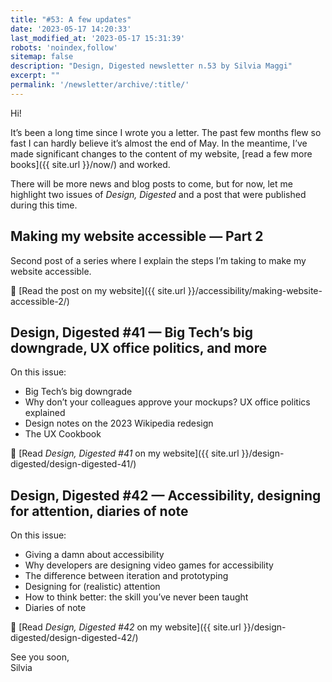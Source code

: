 ```yaml
---
title: "#53: A few updates"
date: '2023-05-17 14:20:33'
last_modified_at: '2023-05-17 15:31:39'
robots: 'noindex,follow'
sitemap: false
description: "Design, Digested newsletter n.53 by Silvia Maggi"
excerpt: ""
permalink: '/newsletter/archive/:title/'
---
```

Hi!

It’s been a long time since I wrote you a letter. The past few months flew so fast I can hardly believe it’s almost the end of May. In the meantime, I’ve made significant changes to the content of my website, [read a few more books]({{ site.url }}/now/) and worked.

There will be more news and blog posts to come, but for now, let me highlight two issues of _Design, Digested_ and a post that were published during this time.

## Making my website accessible — Part 2

Second post of a series where I explain the steps I’m taking to make my website accessible.

🔗 [Read the post on my website]({{ site.url }}/accessibility/making-website-accessible-2/)

## Design, Digested #41 — Big Tech’s big downgrade, UX office politics, and more

On this issue: 

- Big Tech’s big downgrade
- Why don’t your colleagues approve your mockups? UX office politics explained
- Design notes on the 2023 Wikipedia redesign
- The UX Cookbook

🔗 [Read _Design, Digested #41_ on my website]({{ site.url }}/design-digested/design-digested-41/)

## Design, Digested #42 — Accessibility, designing for attention, diaries of note

On this issue: 

- Giving a damn about accessibility
- Why developers are designing video games for accessibility
- The difference between iteration and prototyping
- Designing for (realistic) attention
- How to think better: the skill you’ve never been taught
- Diaries of note

🔗 [Read _Design, Digested #42_ on my website]({{ site.url }}/design-digested/design-digested-42/)

See you soon,<br>
Silvia